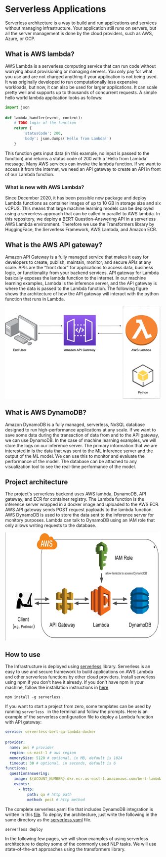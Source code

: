 # Serverless Applications
Serverless architecture is a way to build and run applications and services without managing
 infrastructure. Your application still runs on servers, but all the server management is done by the cloud providers, such
 as AWS, Azure, or GCP.

## What is AWS lambda?
AWS Lambda is a serverless computing service that can run code without worrying about provisioning or
managing servers. You only pay for what you use and are not charged anything if your application is not being
used. It was originally developed to run computationally less expensive workloads, but now, it can also be
used for larger applications. It can scale pretty well and supports up to thousands of concurrent requests.
 A simple hello world lambda application looks as follows:

```python
import json

def lambda_handler(event, context):
    # TODO logic of the function
    return {
        'statusCode': 200,
        'body': json.dumps('Hello from Lambda!')
    }
```
This function gets input data (in this example, no input is passed to the function) and returns a status code of 200
 with a 'Hello from Lambda' message. Many AWS services can invoke the lambda function. If we want to access it from
 the internet, we need an API gateway to create an API in front of our Lambda function.
### What is new with AWS Lambda?
Since December 2020, it has been possible now package and deploy Lambda functions as container images of up to 10
GB in storage size and six vCPUS. This means that large machine learning models can be deployed using a serverless
approach that can be called in parallel to AWS lambda.
In this repository, we deploy a BERT Question-Answering API in a serverless AWS Lambda environment.
Therefore we use the Transformers library by HuggingFace, the Serverless Framework, AWS Lambda, and Amazon ECR.

## What is the AWS API gateway?
Amazon API Gateway is a fully managed service that makes it easy for developers to create, publish, maintain, monitor,
 and secure APIs at any scale. APIs are the "front door" for applications to access data, business logic, or
  functionality from your backend services. API gateway for Lambda basically exposes the lambda function to the internet.
  In our machine learning examples, Lambda is the inference server, and the API gateway is where the data is passed to the
  Lambda function. The following figure shows the architecture of how the API gateway will interact with the python function
  that runs in Lambda.

<img src="assets/lambda-api.png" width="600" height="300">

## What is AWS DynamoDB?
Amazon DynamoDB is a fully managed, serverless, NoSQL database designed to run high-performance applications
 at any scale. If we want to save some data during the transaction of data from and to the API gateway, we can use
 DynamoDB. In the case of machine learning examples, we will store the logs on our inference server. The primary information
 that we are interested in is the data that was sent to the ML inference server and the output of the ML model. We can use
 this to monitor and evaluate the performance of the model. The database can be attached to any visualization tool to
 see the real-time performance of the model.

## Project architecture
The project's serverless backend uses AWS lambda, DynamoDB, API gateway, and ECR for container registry.
The Lambda function is the inference server wrapped in a docker image and uploaded to the AWS ECR. AWS API gateway
 sends POST request payloads to the lambda function. AWS DynamoDB is used to store the data sent to the inference
 server for monitory purposes. Lambda can talk to DynamoDB using an IAM role that only allows writing requests to the
 database.

<img src="assets/arch.png" width="700" height="350">

## How to use
The Infrastructure is deployed using [serverless](https://www.serverless.com/framework/docs) library. Serverless is an easy
to use and secure framework to build applications on AWS Lambda and other serverless functions by other cloud providers.
Install serverless using npm if you don't have it already. If you don't have npm in your machine, follow the installation instructions
in [here](https://docs.npmjs.com/downloading-and-installing-node-js-and-npm)

```shell
npm install -g serverless
```
If you want to start a project from zero, some templates can be used by running ``serverless `` in the terminal and follow the prompts. Here is an example of
the serverless configuration file to deploy a Lambda function with API gateway:

```yaml
service: serverless-bert-qa-lambda-docker

provider:
  name: aws # provider
  region: us-east-1 # aws region
  memorySize: 5120 # optional, in MB, default is 1024
  timeout: 30 # optional, in seconds, default is 6
functions:
  questionanswering:
    image: ${ACOUNT_NUMBER}.dkr.ecr.us-east-1.amazonaws.com/bert-lambda:v1 #ecr url
    events:
      - http:
          path: qa # http path
          method: post # http method
```
The complete serverless.yaml file that includes DynamoDB integration is written in this [file](serverless-bert/serverless.yaml).
To deploy the architecture, just write the following in the same directory as the [serverless.yaml](serverless-bert/serverless.yaml) file.

```shell script
serverless deploy
```

In the following few pages, we will show examples of using serverless architecture to deploy some of the
commonly used NLP tasks. We will use state-of-the-art approaches using the transformers library.
